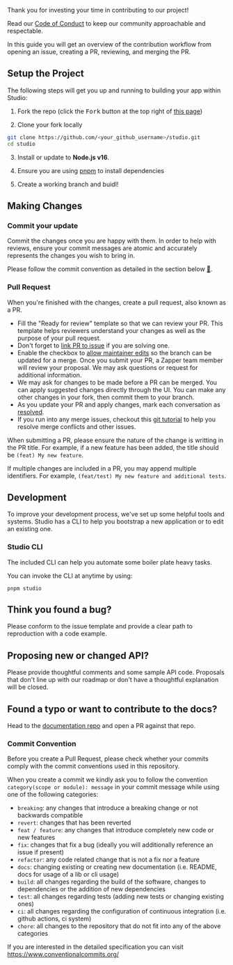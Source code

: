 Thank you for investing your time in contributing to our project!

Read our [Code of Conduct](./CODE_OF_CONDUCT.md) to keep our community approachable and respectable.

In this guide you will get an overview of the contribution workflow from opening an issue, creating a PR, reviewing, and merging the PR.

## Setup the Project

The following steps will get you up and running to building your app within Studio:

1. Fork the repo (click the <kbd>Fork</kbd> button at the top right of
   [this page](https://github.com/Zapper-fi/studio))

2. Clone your fork locally

```sh
git clone https://github.com/<your_github_username>/studio.git
cd studio
```

3. Install or update to **Node.js v16**.

4. Ensure you are using [pnpm](https://pnpm.io/) to install dependencies

5. Create a working branch and buidl!

## Making Changes

### Commit your update

Commit the changes once you are happy with them. In order to help with reviews, ensure your commit messages are atomic
and accurately represents the changes you wish to bring in.

Please follow the commit convention as detailed in the section below [🔗](./CONTRIBUTING.md#commit-convention).

### Pull Request

When you're finished with the changes, create a pull request, also known as a PR.

- Fill the "Ready for review" template so that we can review your PR. This template helps reviewers understand your changes as well as the purpose of your pull request.
- Don't forget to [link PR to issue](https://docs.github.com/en/issues/tracking-your-work-with-issues/linking-a-pull-request-to-an-issue) if you are solving one.
- Enable the checkbox to [allow maintainer edits](https://docs.github.com/en/github/collaborating-with-issues-and-pull-requests/allowing-changes-to-a-pull-request-branch-created-from-a-fork) so the branch can be updated for a merge.
  Once you submit your PR, a Zapper team member will review your proposal. We may ask questions or request for additional information.
- We may ask for changes to be made before a PR can be merged. You can apply suggested changes directly through the UI. You can make any other changes in your fork, then commit them to your branch.
- As you update your PR and apply changes, mark each conversation as [resolved](https://docs.github.com/en/github/collaborating-with-issues-and-pull-requests/commenting-on-a-pull-request#resolving-conversations).
- If you run into any merge issues, checkout this [git tutorial](https://lab.github.com/githubtraining/managing-merge-conflicts) to help you resolve merge conflicts and other issues.

When submitting a PR, please ensure the nature of the change is writting in the PR title. For example,
if a new feature has been added, the title should be `(feat) My new feature`.

If multiple changes are included in a PR, you may append multiple identifiers. For example,
`(feat/test) My new feature and additional tests`.

## Development

To improve your development process, we've set up some helpful tools and systems. Studio has a CLI
to help you bootstrap a new application or to edit an existing one.

### Studio CLI

The included CLI can help you automate some boiler plate heavy tasks.

You can invoke the CLI at anytime by using:

```
pnpm studio
```

## Think you found a bug?

Please conform to the issue template and provide a clear path to reproduction
with a code example.

## Proposing new or changed API?

Please provide thoughtful comments and some sample API code. Proposals that
don't line up with our roadmap or don't have a thoughtful explanation will be
closed.

## Found a typo or want to contribute to the docs?

Head to the [documentation repo](https://github.com/Zapper-fi/studio-docs) and open a PR against
that repo.

### Commit Convention

Before you create a Pull Request, please check whether your commits comply with
the commit conventions used in this repository.

When you create a commit we kindly ask you to follow the convention
`category(scope or module): message` in your commit message while using one of
the following categories:

- `breaking`: any changes that introduce a breaking change or not backwards compatible
- `revert`: changes that has been reverted
- `feat / feature`: any changes that introduce completely new code or new
  features
- `fix`: changes that fix a bug (ideally you will additionally reference an
  issue if present)
- `refactor`: any code related change that is not a fix nor a feature
- `docs`: changing existing or creating new documentation (i.e. README, docs for
  usage of a lib or cli usage)
- `build`: all changes regarding the build of the software, changes to
  dependencies or the addition of new dependencies
- `test`: all changes regarding tests (adding new tests or changing existing
  ones)
- `ci`: all changes regarding the configuration of continuous integration (i.e.
  github actions, ci system)
- `chore`: all changes to the repository that do not fit into any of the above
  categories

If you are interested in the detailed specification you can visit
https://www.conventionalcommits.org/
